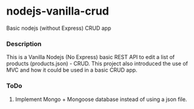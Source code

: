 # nodejs-vanilla-crud
Basic nodejs (without Express) CRUD app

### Description
This is a Vanilla Nodejs (No Express) basic REST API to edit a list of products (products.json) - CRUD. This project also introduced the use of MVC and how it could be used in a basic CRUD app.


### ToDo
1) Implement Mongo + Mongoose database instead of using a json file.

